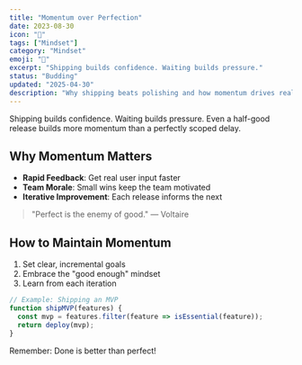 ```yaml
---
title: "Momentum over Perfection"
date: 2023-08-30
icon: "🌿"
tags: ["Mindset"]
category: "Mindset"
emoji: "🌿"
excerpt: "Shipping builds confidence. Waiting builds pressure."
status: "Budding"
updated: "2025-04-30"
description: "Why shipping beats polishing and how momentum drives real progress."
---
```


Shipping builds confidence. Waiting builds pressure. Even a half-good release builds more momentum than a perfectly scoped delay.

## Why Momentum Matters

- **Rapid Feedback**: Get real user input faster
- **Team Morale**: Small wins keep the team motivated
- **Iterative Improvement**: Each release informs the next

> "Perfect is the enemy of good." — Voltaire

## How to Maintain Momentum

1. Set clear, incremental goals
2. Embrace the "good enough" mindset
3. Learn from each iteration

```javascript
// Example: Shipping an MVP
function shipMVP(features) {
  const mvp = features.filter(feature => isEssential(feature));
  return deploy(mvp);
}
```

Remember: Done is better than perfect!
